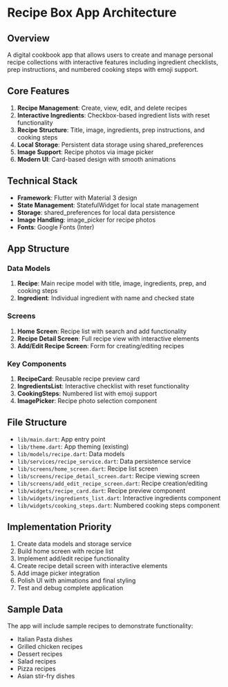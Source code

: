 # Recipe Box App Architecture

## Overview
A digital cookbook app that allows users to create and manage personal recipe collections with interactive features including ingredient checklists, prep instructions, and numbered cooking steps with emoji support.

## Core Features
1. **Recipe Management**: Create, view, edit, and delete recipes
2. **Interactive Ingredients**: Checkbox-based ingredient lists with reset functionality
3. **Recipe Structure**: Title, image, ingredients, prep instructions, and cooking steps
4. **Local Storage**: Persistent data storage using shared_preferences
5. **Image Support**: Recipe photos via image picker
6. **Modern UI**: Card-based design with smooth animations

## Technical Stack
- **Framework**: Flutter with Material 3 design
- **State Management**: StatefulWidget for local state management
- **Storage**: shared_preferences for local data persistence
- **Image Handling**: image_picker for recipe photos
- **Fonts**: Google Fonts (Inter)

## App Structure

### Data Models
1. **Recipe**: Main recipe model with title, image, ingredients, prep, and cooking steps
2. **Ingredient**: Individual ingredient with name and checked state

### Screens
1. **Home Screen**: Recipe list with search and add functionality
2. **Recipe Detail Screen**: Full recipe view with interactive elements
3. **Add/Edit Recipe Screen**: Form for creating/editing recipes

### Key Components
1. **RecipeCard**: Reusable recipe preview card
2. **IngredientsList**: Interactive checklist with reset functionality
3. **CookingSteps**: Numbered list with emoji support
4. **ImagePicker**: Recipe photo selection component

## File Structure
- `lib/main.dart`: App entry point
- `lib/theme.dart`: App theming (existing)
- `lib/models/recipe.dart`: Data models
- `lib/services/recipe_service.dart`: Data persistence service
- `lib/screens/home_screen.dart`: Recipe list screen
- `lib/screens/recipe_detail_screen.dart`: Recipe viewing screen
- `lib/screens/add_edit_recipe_screen.dart`: Recipe creation/editing
- `lib/widgets/recipe_card.dart`: Recipe preview component
- `lib/widgets/ingredients_list.dart`: Interactive ingredients component
- `lib/widgets/cooking_steps.dart`: Numbered cooking steps component

## Implementation Priority
1. Create data models and storage service
2. Build home screen with recipe list
3. Implement add/edit recipe functionality
4. Create recipe detail screen with interactive elements
5. Add image picker integration
6. Polish UI with animations and final styling
7. Test and debug complete application

## Sample Data
The app will include sample recipes to demonstrate functionality:
- Italian Pasta dishes
- Grilled chicken recipes
- Dessert recipes
- Salad recipes
- Pizza recipes
- Asian stir-fry dishes
